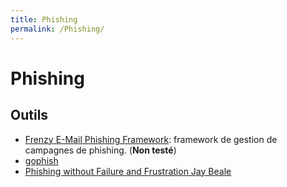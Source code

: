 ```yaml
---
title: Phishing
permalink: /Phishing/
---
```


# Phishing

Outils
------

-   [Frenzy E-Mail Phishing Framework](http://www.darknet.org.uk/2016/04/phishing-frenzy-e-mail-phishing-framework/): framework de gestion de campagnes de phishing. (**Non testé**)
-   [gophish](https://getgophish.com/)
-   [Phishing without Failure and Frustration Jay Beale](https://www.youtube.com/watch?v=xSyppB_hcGg&list=PLNhlcxQZJSm9T78xh_QYYiqkTjIt4jYgm&index=51)


